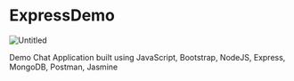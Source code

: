 # ExpressDemo

![Untitled](https://user-images.githubusercontent.com/45776810/167341304-8f5a4b90-8a0a-4f99-a97c-ffad44069c28.png)


Demo Chat Application built using JavaScript, Bootstrap, NodeJS, Express, MongoDB, Postman, Jasmine 
